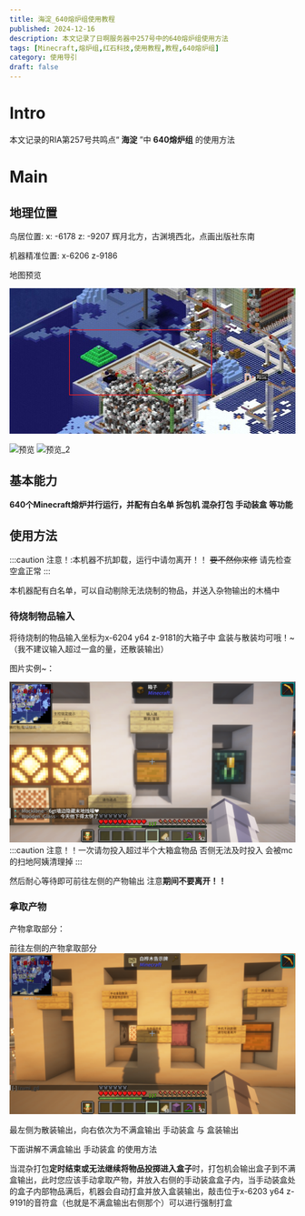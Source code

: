 ```yaml
---
title: 海淀_640熔炉组使用教程
published: 2024-12-16
description: 本文记录了日啊服务器中257号中的640熔炉组使用方法
tags: [Minecraft,熔炉组,红石科技,使用教程,教程,640熔炉组]
category: 使用导引
draft: false
---
```


<meta name="referrer" content="no-referrer">

# Intro
本文记录的RIA第257号共鸣点“ **海淀** ”中 **640熔炉组** 的使用方法

# Main
## 地理位置
鸟居位置: x: -6178 z: -9207 辉月北方，古渊境西北，点画出版社东南

机器精准位置: x-6206 z-9186

地图预览

![640熔炉组地图预览](./640_preview.png)

![预览](./https://i0.hdslb.com/bfs/article/bb1eec33ba8533e4210ea5e58d47e352452972510.png)
![预览_2](./https://i0.hdslb.com/bfs/article/6d892ee0b382ddbce95a7d1408112554452972510.png)

## 基本能力
**640个Minecraft熔炉并行运行，并配有白名单 拆包机 混杂打包 手动装盒 等功能**

## 使用方法
:::caution
注意！:本机器不抗卸载，运行中请勿离开！！ ~~要不然你来修~~ 请先检查空盒正常
:::

本机器配有白名单，可以自动剔除无法烧制的物品，并送入杂物输出的木桶中

### 待烧制物品输入
将待烧制的物品输入坐标为x-6204 y64 z-9181的大箱子中 盒装与散装均可哦！~         （我不建议输入超过一盒的量，还散装输出）

图片实例~：

![待烧制物品输入位置](./awaiting.png)
:::caution
注意！！一次请勿投入超过半个大箱盒物品 否侧无法及时投入 会被mc的扫地阿姨清理掉
:::

然后耐心等待即可前往左侧的产物输出 注意**期间不要离开！！**


### 拿取产物
产物拿取部分：

前往左侧的产物拿取部分
![产物拿取部分位置](./pickup.png)

最左侧为散装输出，向右依次为不满盒输出 手动装盒 与 盒装输出

下面讲解不满盒输出 手动装盒 的使用方法

当混杂打包**定时结束或无法继续将物品投掷进入盒子**时，打包机会输出盒子到不满盒输出，此时您应该手动拿取产物，并放入右侧的手动装盒盒子内，当手动装盒处的盒子内部物品满后，机器会自动打盒并放入盒装输出，敲击位于x-6203 y64 z-9191的音符盒（也就是不满盒输出右侧那个）可以进行强制打盒